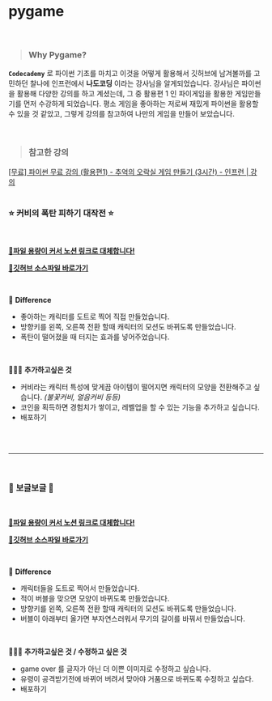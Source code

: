 <br>

# pygame

<br>

>  ### **Why Pygame?**
> 

**`Codecademy`** 로 파이썬 기초를 마치고 이것을 어떻게 활용해서 깃허브에 남겨볼까를 고민하던 찰나에 인프런에서 **나도코딩** 이라는 강사님을 알게되었습니다.
강사님은 파이썬을 활용해 다양한 강의를 하고 계셨는데, 그 중 활용편 1 인 파이게임을 활용한 게임만들기를 먼저 수강하게 되었습니다.
평소 게임을 좋아하는 저로써 재밌게 파이썬을 활용할 수 있을 것 같았고, 그렇게 강의를 참고하여 나만의 게임을 만들어 보았습니다.

<br>

> ### **참고한 강의**
> 

[[무료] 파이썬 무료 강의 (활용편1) - 추억의 오락실 게임 만들기 (3시간) - 인프런 | 강의](https://www.inflearn.com/course/%EB%82%98%EB%8F%84%EC%BD%94%EB%94%A9-%ED%8C%8C%EC%9D%B4%EC%8D%AC-%ED%99%9C%EC%9A%A9%ED%8E%B8-1)
<br>
<br>

### ⭐ **커비의 폭탄 피하기 대작전** ⭐
<br>

[**🔗파일 용량이 커서 노션 링크로 대체합니다!**](https://www.notion.so/sieun96/pygame-5b642546ca0a4340bf86946623452624?pvs=4#2763e75b33e04471a471f6efedf991bc)
<br>

[**🔗깃허브 소스파일 바로가기**](https://github.com/sieunnnn/Python/tree/main/Inflearn/python%20lecture(utilize)/making%20game/bomb%20game)

<br>

🧐 **Difference**

- 좋아하는 캐릭터를 도트로 찍어 직접 만들었습니다.
- 방향키를 왼쪽, 오른쪽 전환 할때 캐릭터의 모션도 바뀌도록 만들었습니다.
- 폭탄이 떨어졌을 때 터지는 효과를 넣어주었습니다.

<br>

👩🏻‍💻 **추가하고싶은 것**

- 커비라는 캐릭터 특성에 맞게끔 아이템이 떨어지면 캐릭터의 모양을 전환해주고 싶습니다. *(불꽃커비, 얼음커비 등등)*
- 코인을 획득하면 경험치가 쌓이고, 레벨업을 할 수 있는 기능을 추가하고 싶습니다.
- 배포하기
<br>
<br>

<hr>
<br>

### 🫧 **보글보글** 🦖
<br>

[**🔗파일 용량이 커서 노션 링크로 대체합니다!**](https://www.notion.so/sieun96/pygame-5b642546ca0a4340bf86946623452624?pvs=4#e5ee21807da14f2bb7aa6fe8d8e49cec)
<br>

[**🔗깃허브 소스파일 바로가기**](https://github.com/sieunnnn/Python/tree/main/Inflearn/python%20lecture(utilize)/making%20game/bubble%20game)

<br>

🧐 **Difference**

- 캐릭터들을 도트로 찍어서 만들었습니다.
- 적이 버블을 맞으면 모양이 바뀌도록 만들었습니다.
- 방향키를 왼쪽, 오른쪽 전환 할때 캐릭터의 모션도 바뀌도록 만들었습니다.
- 버블이 아래부터 올가면 부자연스러워서 무기의 길이를 바꿔서 만들었습니다.

<br>

👩🏻‍💻 **추가하고싶은 것 / 수정하고 싶은 것**

- game over 를 글자가 아닌 더 이쁜 이미지로 수정하고 싶습니다.
- 유령이 공격받기전에 바뀌어 버려서 맞아야 거품으로 바뀌도록 수정하고 싶습다.
- 배포하기

<br>
<br>

